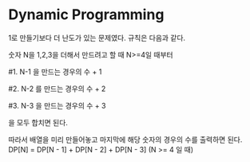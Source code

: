 # Dynamic Programming

1로 만들기보다 더 난도가 있는 문제였다.
규칙은 다음과 같다. 

숫자 N을 1,2,3을 더해서 만드려고 할 때 N>=4일 때부터

#1.  N-1 을 만드는 경우의 수 + 1

#2.  N-2 를 만드는 경우의 수 + 2

#3.  N-3 을 만드는 경우의 수 + 3

을 모두 합치면 된다.

따라서 배열을 미리 만들어놓고 마지막에 해당 숫자의 경우의 수를 출력하면 된다.
DP[N] = DP[N - 1] + DP[N - 2] + DP[N - 3] (N >= 4 일 때)
